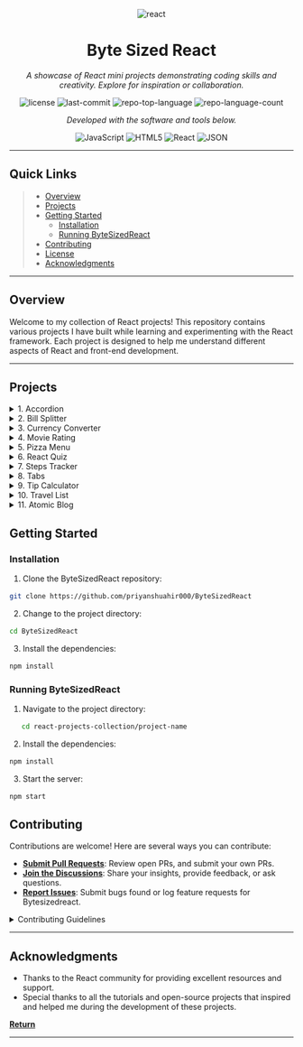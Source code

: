 <p align="center">
  <img width="250" height="250" src="https://img.icons8.com/clouds/500/react.png" alt="react"/>
</p>
<p align="center">
    <h1 align="center">Byte Sized React</h1>
</p>
<p align="center">
    <em>A showcase of React mini projects demonstrating coding skills and creativity. Explore for inspiration or collaboration. </em>
</p>
<p align="center">
	<img src="https://img.shields.io/github/license/priyanshuahir000/ByteSizedReact?style=flat&color=0080ff" alt="license">
	<img src="https://img.shields.io/github/last-commit/priyanshuahir000/ByteSizedReact?style=flat&logo=git&logoColor=white&color=0080ff" alt="last-commit">
	<img src="https://img.shields.io/github/languages/top/priyanshuahir000/ByteSizedReact?style=flat&color=0080ff" alt="repo-top-language">
	<img src="https://img.shields.io/github/languages/count/priyanshuahir000/ByteSizedReact?style=flat&color=0080ff" alt="repo-language-count">
<p>
<p align="center">
		<em>Developed with the software and tools below.</em>
</p>
<p align="center">
	<img src="https://img.shields.io/badge/JavaScript-F7DF1E.svg?style=flat&logo=JavaScript&logoColor=black" alt="JavaScript">
	<img src="https://img.shields.io/badge/HTML5-E34F26.svg?style=flat&logo=HTML5&logoColor=white" alt="HTML5">
	<img src="https://img.shields.io/badge/React-61DAFB.svg?style=flat&logo=React&logoColor=black" alt="React">
	<img src="https://img.shields.io/badge/JSON-000000.svg?style=flat&logo=JSON&logoColor=white" alt="JSON">
</p>
<hr>

##  Quick Links

> - [ Overview](#-overview)
> - [ Projects](#-projects)
> - [ Getting Started](#-getting-started)
>   - [ Installation](#-installation)
>   - [ Running ByteSizedReact](#-running-ByteSizedReact)
> - [ Contributing](#-contributing)
> - [ License](#-license)
> - [ Acknowledgments](#-acknowledgments)

---

##  Overview

Welcome to my collection of React projects! This repository contains various projects I have built while learning and experimenting with the React framework. Each project is designed to help me understand different aspects of React and front-end development.

---

## Projects
<details>
  <summary>1. Accordion</summary>
  <p>This project is a simple Accordion component built with React. The Accordion allows users to toggle the visibility of content sections, revealing more information when a section is clicked. It’s a great way to manage and display large amounts of content in a compact space. This project demonstrates the use of state management in React, particularly focusing on handling user interactions to dynamically show or hide content. The Accordion is fully customizable, making it a reusable component in various parts of an application.</p>
  
  **Live Demo:** [Accordion](./accordion)
     <br><br>
  ![Accordion Screenshot](https://github.com/priyanshuahir000/ByteSizedReact/blob/main/index/resources/accordion.gif)
</details>
<details>
  <summary>2. Bill Splitter</summary>
  <p>The "Bill Splitter" project is a simple React application designed to help users split bills among friends or group members. This project emphasizes the use of React's state management to handle user inputs and calculations. Users can input the total bill amount, the number of people, and any additional factors like tips or discounts, and the app will automatically calculate each person's share. This project showcases the use of form handling in React, along with basic mathematical operations to provide a clear and user-friendly solution for splitting expenses.</p>
    
  **Live Demo:** [Bill Splitter](./accordion)
     <br><br>
  ![Bill Splitter Demo](https://github.com/priyanshuahir000/ByteSizedReact/blob/main/index/resources/bill-splitter.gif)
</details>
<details>
  <summary>3. Currency Converter</summary>
  <p>The "Currency Converter" project is a React application that allows users to convert amounts between different currencies. This project demonstrates the use of API integration to fetch real-time exchange rates and perform accurate currency conversions. Users can input the amount they want to convert, select the source and target currencies, and instantly see the converted value. The project highlights how to manage external data within a React app, handle user inputs, and dynamically update the UI based on fetched data, making it a practical example of using React for financial tools.</p>
    
  **Live Demo:** [Currency Converter](./accordion)
     <br><br>
  **ScreenShot**![Currency Converter Screenshot](https://github.com/priyanshuahir000/ByteSizedReact/blob/main/index/resources/currency-converter.png)
</details>
<details>
  <summary>4. Movie Rating</summary>
  <p>The "Movie Rating" project is a personalized React application where you can rate movies and create a list of those you’ve watched. This app allows you to rate each movie and then provides an analysis based on your ratings. It serves as a personal movie journal, helping you keep track of your movie-watching habits and preferences. The project highlights state management and how React can be used to build customized tools that cater to specific needs, offering both functionality and a way to reflect on your movie experiences.</p>
   
  **Live Demo:** [Movie Rating](./accordion)
     <br><br>
  **ScreenShot**![Movie rating Screenshot](https://github.com/priyanshuahir000/ByteSizedReact/blob/main/index/resources/movie-rating.gif)
</details>
<details>
  <summary>5. Pizza Menu</summary>
  <p>The "Pizza Menu" project is a React application that presents a list of available pizzas, allowing users to browse through different options. This project illustrates how to create a dynamic and responsive menu interface in React. Each pizza item includes details such as the name, description, price, and availability. The app showcases the use of component-based architecture in React, where each pizza item is a reusable component, and the entire menu is rendered based on a list of pizza objects. It’s a practical example of managing and displaying data within a React application, perfect for use in food ordering platforms.</p>
   
  **Live Demo:** [Pizza Menu](./accordion)
     <br><br>
  **ScreenShot**![Accordion Screenshot](https://github.com/priyanshuahir000/ByteSizedReact/blob/main/index/resources/pizza-menu.gif)
</details>
<details>
  <summary>6. React Quiz</summary>
  <p>A quiz application built with React, featuring multiple-choice questions and scoring.</p>
    
  **Live Demo:** [Accordion](./accordion)
     <br>
  **ScreenShot**![Accordion Screenshot](https://github.com/priyanshuahir000/ByteSizedReact/blob/main/bill-splitter/public/logo512.png)
</details>
<details>
  <summary>7. Steps Tracker</summary>
  <p>A simple app to track daily steps and visualize progress.</p>
   
  **Live Demo:** [Accordion](./accordion)
     <br>
  **ScreenShot**![Accordion Screenshot](https://github.com/priyanshuahir000/ByteSizedReact/blob/main/bill-splitter/public/logo512.png)
</details>
<details>
  <summary>8. Tabs</summary>
  <p>A tabbed interface that fetches and displays dynamic data for different tabs.</p>
    
  **Live Demo:** [Accordion](./accordion)
     <br>
  **ScreenShot**![Accordion Screenshot](https://github.com/priyanshuahir000/ByteSizedReact/blob/main/bill-splitter/public/logo512.png)
</details>
<details>
  <summary>9. Tip Calculator</summary>
  <p>An easy-to-use tip calculator to quickly determine how much to tip based on the bill amount and desired tip percentage.</p>
   
  **Live Demo:** [Accordion](./accordion)
     <br>
  **ScreenShot**![Accordion Screenshot](https://github.com/priyanshuahir000/ByteSizedReact/blob/main/bill-splitter/public/logo512.png)
</details>
<details>
  <summary>10. Travel List</summary>
  <p>An app to create and manage a travel packing list, ensuring you never forget essential items on your trips.</p>
    
  **Live Demo:** [Accordion](./accordion)
     <br>
  **ScreenShot**![Accordion Screenshot](https://github.com/priyanshuahir000/ByteSizedReact/blob/main/bill-splitter/public/logo512.png)
</details>
<details>
  <summary>11. Atomic Blog</summary>
  <p>The "Atomic Blog" project is a React-based blogging platform where users can create, search, and manage posts. This project highlights the use of state management, derived states, and effects in React to create a dynamic user experience. The blog generates random posts using the faker library and allows users to add their own posts through a form. Additionally, it features a search function that filters posts based on user input and a dark mode toggle for enhanced user experience. The project also includes an archive section with a large number of posts that can be added back to the main blog, demonstrating efficient rendering techniques in React.</p>
    
  **Live Demo:** [Accordion](./accordion)
     <br>
  **ScreenShot**![Accordion Screenshot](https://github.com/priyanshuahir000/ByteSizedReact/blob/main/index/resources/atomic-blog.gif)
</details>



##  Getting Started

###  Installation

1. Clone the ByteSizedReact repository:

```sh
git clone https://github.com/priyanshuahir000/ByteSizedReact
```

2. Change to the project directory:

```sh
cd ByteSizedReact
```

3. Install the dependencies:

```sh
npm install
```

###  Running ByteSizedReact

1. Navigate to the project directory:
```sh
   cd react-projects-collection/project-name
```

2. Install the dependencies:
```sh
npm install
```

3. Start the server:
```sh
npm start
``` 


##  Contributing

Contributions are welcome! Here are several ways you can contribute:

- **[Submit Pull Requests](https://github.com/priyanshuahir000/ByteSizedReact/blob/main/CONTRIBUTING.md)**: Review open PRs, and submit your own PRs.
- **[Join the Discussions](https://github.com/priyanshuahir000/ByteSizedReact/discussions)**: Share your insights, provide feedback, or ask questions.
- **[Report Issues](https://github.com/priyanshuahir000/ByteSizedReact/issues)**: Submit bugs found or log feature requests for Bytesizedreact.

<details closed>
    <summary>Contributing Guidelines</summary>

1. **Fork the Repository**: Start by forking the project repository to your GitHub account.
2. **Clone Locally**: Clone the forked repository to your local machine using a Git client.
   ```sh
   git clone https://github.com/priyanshuahir000/ByteSizedReact
   ```
3. **Create a New Branch**: Always work on a new branch, giving it a descriptive name.
   ```sh
   git checkout -b new-feature-x
   ```
4. **Make Your Changes**: Develop and test your changes locally.
5. **Commit Your Changes**: Commit with a clear message describing your updates.
   ```sh
   git commit -m 'Implemented new feature x.'
   ```
6. **Push to GitHub**: Push the changes to your forked repository.
   ```sh
   git push origin new-feature-x
   ```
7. **Submit a Pull Request**: Create a PR against the original project repository. Clearly describe the changes and their motivations.

Once your PR is reviewed and approved, it will be merged into the main branch.

</details>

---

##  Acknowledgments

- Thanks to the React community for providing excellent resources and support.
- Special thanks to all the tutorials and open-source projects that inspired and helped me during the development of these projects.

[**Return**](#-quick-links)

---
